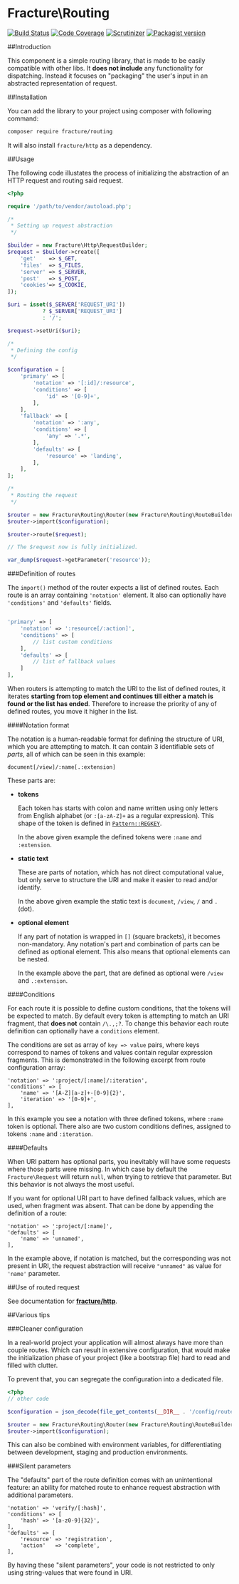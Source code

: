 # Fracture\Routing

[![Build Status](https://travis-ci.org/fracture/routing.png?branch=master)](https://travis-ci.org/fracture/routing)
[![Code Coverage](https://scrutinizer-ci.com/g/fracture/fracture/badges/coverage.png?b=master)](https://scrutinizer-ci.com/g/fracture/fracture/?branch=master)
[![Scrutinizer](https://img.shields.io/scrutinizer/g/fracture/routing.svg)](https://scrutinizer-ci.com/g/fracture/fracture/?branch=master)
[![Packagist version](https://img.shields.io/packagist/v/fracture/routing.svg)](https://packagist.org/packages/fracture/routing)

##Introduction

This component is a simple routing library, that is made to be easily compatible with other libs. It **does not include** any functionality for dispatching. Instead it focuses on "packaging" the user's input in an abstracted representation of request.


##Installation

You can add the library to your project using composer with following command:

```sh
composer require fracture/routing
```

It will also install `fracture/http` as a dependency.

##Usage

The following code illustates the process of initializing the abstraction of an HTTP request and routing said request.

```php
<?php

require '/path/to/vendor/autoload.php';

/*
 * Setting up request abstraction
 */

$builder = new Fracture\Http\RequestBuilder;
$request = $builder->create([
    'get'    => $_GET,
    'files'  => $_FILES,
    'server' => $_SERVER,
    'post'   => $_POST,
    'cookies'=> $_COOKIE,
]);

$uri = isset($_SERVER['REQUEST_URI'])
           ? $_SERVER['REQUEST_URI']
           : '/';

$request->setUri($uri);

/*
 * Defining the config
 */

$configuration = [
    'primary' => [
        'notation' => '[:id]/:resource',
        'conditions' => [
            'id' => '[0-9]+',
        ],
    ],
    'fallback' => [
        'notation' => ':any',
        'conditions' => [
            'any' => '.*',
        ],
        'defaults' => [
            'resource' => 'landing',
        ],
    ],
];

/*
 * Routing the request
 */

$router = new Fracture\Routing\Router(new Fracture\Routing\RouteBuilder);
$router->import($configuration);

$router->route($request);

// The $request now is fully initialized.

var_dump($request->getParameter('resource'));
```

###Definition of routes

The `import()` method of the router expects a list of defined routes. Each route is an array containing `'notation'` element. It also can optionally have `'conditions'` and `'defaults'` fields.

```php

'primary' => [
    'notation' => ':resource[/:action]',
    'conditions' => [
        // list custom conditions
    ],
    'defaults' => [
        // list of fallback values
    ]
],
```

When routers is attempting to match the URI to the list of defined routes, it iterates **starting from top element and continues till either a match is found or the list has ended**. Therefore to increase the priority of any of defined routes, you move it higher in the list.


####Notation format

The notation is a human-readable format for defining the structure of URI, which you are attempting to match. It can contain 3 identifiable sets of *parts*, all of which can be seen in this example:

    document[/view]/:name[.:extension]

These parts are:

- **tokens**

  Each token has starts with colon and name written using only letters from English alphabet (or `:[a-zA-Z]+` as a regular expression). This shape of the token is defined in [`Pattern::REGKEY`](https://github.com/fracture/routing/blob/master/src/Fracture/Routing/Pattern.php).

  In the above given example the defined tokens were `:name` and `:extension`.

- **static text**

  These are parts of notation, which has not direct computational value, but only serve to structure the URI and make it easier to read and/or identify.

  In the above given example the static text is `document`, `/view`, `/` and `.` (dot).

- **optional element**

  If any part of notation is wrapped in `[]` (square brackets), it becomes non-mandatory. Any notation's part and combination of parts can be defined as optional element. This also means that optional elements can be nested.

  In the example above the part, that are defined as optional were `/view` and `.:extension`.


####Conditions

For each route it is possible to define custom conditions, that the tokens will be expected to match. By default every token is attempting to match an URI fragment, that **does not** contain `/\.,;?`. To change this behavior each route definition can optionally have a `conditions` element.

The conditions are set as array of `key => value` pairs, where keys correspond to names of tokens and values contain regular expression fragments. This is demonstrated in the following excerpt from route configuration array:

```
'notation' => ':project/[:name]/:iteration',
'conditions' => [
    'name' => '[A-Z][a-z]+-[0-9]{2}',
    'iteration' => '[0-9]+',
],
```

In this example you see a notation with three defined tokens, where `:name` token is optional. There also are two custom conditions defines, assigned to tokens `:name` and `:iteration`.


####Defaults

When URI pattern has optional parts, you inevitably will have some requests where those parts were missing. In which case by default the `Fracture\Request` will return `null`, when trying to retrieve that parameter. But this behavior is not always the most useful.

If you want for optional URI part to have defined fallback values, which are used, when fragment was absent. That can be done by appending the definition of a route:

```
'notation' => ':project/[:name]',
'defaults' => [
    'name' => 'unnamed',
],
```

In the example above, if notation is matched, but the corresponding was not present in URI, the request abstraction will receive `"unnamed"` as value for `'name'` parameter.



##Use of routed request

See documentation for [**fracture/http**](https://github.com/fracture/http).


##Various tips

###Cleaner configuration

In a real-world project your application will almost always have more than couple routes. Which can result in extensive configuration, that would make the initialization phase of your project (like a bootstrap file) hard to read and filled with clutter.

To prevent that, you can segregate the configuration into a dedicated file.

```php
<?php
// other code

$configuration = json_decode(file_get_contents(__DIR__ . '/config/routes.json'), true);

$router = new Fracture\Routing\Router(new Fracture\Routing\RouteBuilder);
$router->import($configuration);
```

This can also be combined with environment variables, for differentiating between development, staging and production environments.


###Silent parameters

The "defaults" part of the route definition comes with an unintentional feature: an ability for matched route to enhance request abstraction with additional parameters.


```
'notation' => 'verify/[:hash]',
'conditions' => [
    'hash' => '[a-z0-9]{32}',
],
'defaults' => [
    'resource' => 'registration',
    'action'   => 'complete',
],
```

By having these "silent parameters", your code is not restricted to only using string-values that were found in URI.
